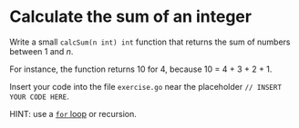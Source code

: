 # Calculate the sum of an integer



Write a small `calcSum(n int) int` function that returns the sum of numbers between 1 and $n$.

For instance, the function returns 10 for 4, because 10 = 4 + 3 + 2 + 1.



Insert your code into the file `exercise.go` near the placeholder `// INSERT YOUR CODE HERE`.


HINT: use a [`for` loop](https://go.dev/tour/flowcontrol/1) or recursion.

